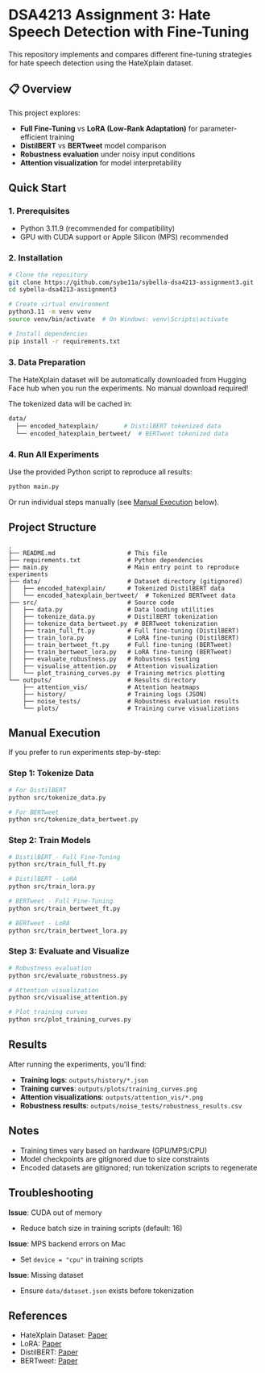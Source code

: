 # DSA4213 Assignment 3: Hate Speech Detection with Fine-Tuning

This repository implements and compares different fine-tuning strategies for hate speech detection using the HateXplain dataset.

## 📋 Overview

This project explores:
- **Full Fine-Tuning** vs **LoRA (Low-Rank Adaptation)** for parameter-efficient training
- **DistilBERT** vs **BERTweet** model comparison
- **Robustness evaluation** under noisy input conditions
- **Attention visualization** for model interpretability

## Quick Start

### 1. Prerequisites

- Python 3.11.9 (recommended for compatibility)
- GPU with CUDA support or Apple Silicon (MPS) recommended

### 2. Installation

```bash
# Clone the repository
git clone https://github.com/sybe11a/sybella-dsa4213-assignment3.git
cd sybella-dsa4213-assignment3

# Create virtual environment
python3.11 -m venv venv
source venv/bin/activate  # On Windows: venv\Scripts\activate

# Install dependencies
pip install -r requirements.txt
```

### 3. Data Preparation

The HateXplain dataset will be automatically downloaded from Hugging Face hub when you run the experiments. No manual download required!

The tokenized data will be cached in:
```bash
data/
  ├── encoded_hatexplain/       # DistilBERT tokenized data
  └── encoded_hatexplain_bertweet/  # BERTweet tokenized data
```

### 4. Run All Experiments

Use the provided Python script to reproduce all results:

```bash
python main.py
```

Or run individual steps manually (see [Manual Execution](#manual-execution) below).

## Project Structure

```
.
├── README.md                    # This file
├── requirements.txt             # Python dependencies
├── main.py                      # Main entry point to reproduce experiments
├── data/                        # Dataset directory (gitignored)
│   ├── encoded_hatexplain/      # Tokenized DistilBERT data
│   └── encoded_hatexplain_bertweet/  # Tokenized BERTweet data
├── src/                         # Source code
│   ├── data.py                  # Data loading utilities
│   ├── tokenize_data.py         # DistilBERT tokenization
│   ├── tokenize_data_bertweet.py  # BERTweet tokenization
│   ├── train_full_ft.py         # Full fine-tuning (DistilBERT)
│   ├── train_lora.py            # LoRA fine-tuning (DistilBERT)
│   ├── train_bertweet_ft.py     # Full fine-tuning (BERTweet)
│   ├── train_bertweet_lora.py   # LoRA fine-tuning (BERTweet)
│   ├── evaluate_robustness.py   # Robustness testing
│   ├── visualise_attention.py   # Attention visualization
│   └── plot_training_curves.py  # Training metrics plotting
└── outputs/                     # Results directory
    ├── attention_vis/           # Attention heatmaps
    ├── history/                 # Training logs (JSON)
    ├── noise_tests/             # Robustness evaluation results
    └── plots/                   # Training curve visualizations
```

## Manual Execution

If you prefer to run experiments step-by-step:

### Step 1: Tokenize Data

```bash
# For DistilBERT
python src/tokenize_data.py

# For BERTweet
python src/tokenize_data_bertweet.py
```

### Step 2: Train Models

```bash
# DistilBERT - Full Fine-Tuning
python src/train_full_ft.py

# DistilBERT - LoRA
python src/train_lora.py

# BERTweet - Full Fine-Tuning
python src/train_bertweet_ft.py

# BERTweet - LoRA
python src/train_bertweet_lora.py
```

### Step 3: Evaluate and Visualize

```bash
# Robustness evaluation
python src/evaluate_robustness.py

# Attention visualization
python src/visualise_attention.py

# Plot training curves
python src/plot_training_curves.py
```

## Results

After running the experiments, you'll find:

- **Training logs**: `outputs/history/*.json`
- **Training curves**: `outputs/plots/training_curves.png`
- **Attention visualizations**: `outputs/attention_vis/*.png`
- **Robustness results**: `outputs/noise_tests/robustness_results.csv`

## Notes

- Training times vary based on hardware (GPU/MPS/CPU)
- Model checkpoints are gitignored due to size constraints
- Encoded datasets are gitignored; run tokenization scripts to regenerate

## Troubleshooting

**Issue**: CUDA out of memory
- Reduce batch size in training scripts (default: 16)

**Issue**: MPS backend errors on Mac
- Set `device = "cpu"` in training scripts

**Issue**: Missing dataset
- Ensure `data/dataset.json` exists before tokenization

## References

- HateXplain Dataset: [Paper](https://arxiv.org/abs/2012.10289)
- LoRA: [Paper](https://arxiv.org/abs/2106.09685)
- DistilBERT: [Paper](https://arxiv.org/abs/1910.01108)
- BERTweet: [Paper](https://arxiv.org/abs/2005.10200)
